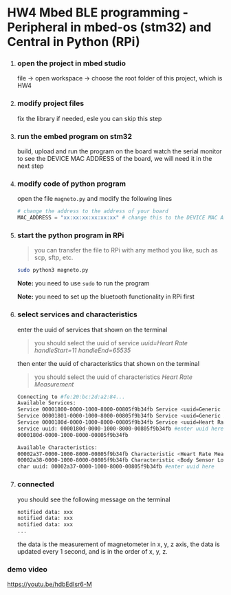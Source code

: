 # HW4 Mbed BLE programming - Peripheral in mbed-os (stm32) and Central in Python (RPi)

1.  ### open the project in mbed studio

    file -> open workspace -> choose the root folder of this project, which is HW4

1.  ### modify project files

    fix the library if needed, esle you can skip this step

1.  ### run the embed program on stm32
    build, upload and run the program on the board
    watch the serial monitor to see the DEVICE MAC ADDRESS of the board, we will need it in the next step

1. ### modify code of python program

    open the file `magneto.py` and modify the following lines

    ```python
    # change the address to the address of your board
    MAC_ADDRESS = "xx:xx:xx:xx:xx:xx" # change this to the DEVICE MAC ADDRESS of your board that you got from the serial monitor in the previous step
    ```

1. ### start the python program in RPi
    > you can transfer the file to RPi with any method you like, such as scp, sftp, etc.

    ```bash
    sudo python3 magneto.py
    ```
    **Note:** you need to use `sudo` to run the program

    **Note:** you need to set up the bluetooth functionality in RPi first

1. ### select services and characteristics
    enter the uuid of services that shown  on the terminal
    > you should select the uuid of service *uuid=Heart Rate handleStart=11 handleEnd=65535*
    
    then enter the uuid of characteristics that shown on the terminal
    > you should select the uuid of characteristics *Heart Rate Measurement*
    
    ```bash
    Connecting to #fe:20:bc:2d:a2:84...
    Available Services:
    Service 00001800-0000-1000-8000-00805f9b34fb Service <uuid=Generic Access handleStart=1 handleEnd=7>
    Service 00001801-0000-1000-8000-00805f9b34fb Service <uuid=Generic Attribute handleStart=8 handleEnd=10>
    Service 0000180d-0000-1000-8000-00805f9b34fb Service <uuid=Heart Rate handleStart=11 handleEnd=65535>
    service uuid: 0000180d-0000-1000-8000-00805f9b34fb #enter uuid here
    0000180d-0000-1000-8000-00805f9b34fb

    Available Characteristics:
    00002a37-0000-1000-8000-00805f9b34fb Characteristic <Heart Rate Measurement>
    00002a38-0000-1000-8000-00805f9b34fb Characteristic <Body Sensor Location>
    char uuid: 00002a37-0000-1000-8000-00805f9b34fb #enter uuid here
    ```

1. ### connected
    you should see the following message on the terminal
    ```bash
    notified data: xxx
    notified data: xxx
    notified data: xxx
    ...
    ```
    the data is the measurement of magnetometer in x, y, z axis, the data is updated every 1 second, and is in the order of x, y, z.

### demo video
https://youtu.be/hdbEdIsr6-M
